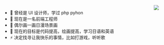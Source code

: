 <img align="right" src="https://github-readme-stats.vercel.app/api?username=Carrie999&show_icons=true&icon_color=CE1D2D&text_color=718096&bg_color=ffffff&hide_title=true" />

- 🔭 曾经是 UI 设计师，学过 php pyhon
- 🌱 现在是一名前端工程师
- 👯 偶尔画一画日漫场景画
- 🤔 现在的目标是代码提高，绘画提高，学习日语和英语
- ⚡  决定找寻让我快乐的事情，比如打游戏，听听歌



